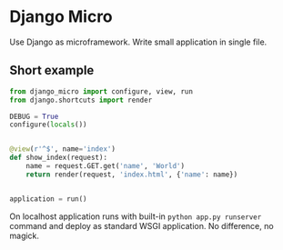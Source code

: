 # Django Micro

Use Django as microframework. Write small application in single file.

## Short example

```python
from django_micro import configure, view, run
from django.shortcuts import render

DEBUG = True
configure(locals())


@view(r'^$', name='index')
def show_index(request):
    name = request.GET.get('name', 'World')
    return render(request, 'index.html', {'name': name})


application = run()
```

On localhost application runs with built-in `python app.py runserver` command and deploy as standard WSGI application. No difference, no magick.
